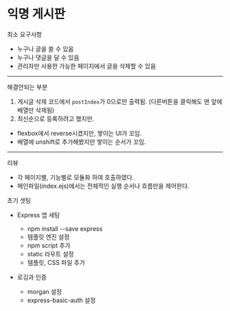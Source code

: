 # 익명 게시판 

최소 요구사항
- 누구나 글을 쓸 수 있음
- 누구나 댓글을 달 수 있음
- 관리자만 사용한 가능한 페이지에서 글을 삭제할 수 있음

<hr>

해결안되는 부분

1. 게시글 삭제 코드에서 `postIndex`가 0으로만 출력됨. (다른버튼을 클릭해도 맨 앞에 배열만 삭제됨)
2. 최신순으로 등록하려고 했지만.
  - flexbox에서 reverse시켰지만, 쌓이는 UI가 꼬임.
  - 배열에 unshift로 추가해봤지만 쌓이는 순서가 꼬임.

<hr>

리뷰
- 각 페이지별, 기능별로 모듈화 하여 호출하였다.
- 메인파일(index.ejs)에서는 전체적인 실행 순서나 흐름만을 제어한다.

초기 셋팅
- Express 앱 세팅
  - npm install --save express
  - 템플릿 엔진 설정
  - npm script 추가
  - static 라우트 설정
  - 템플릿, CSS 파일 추가

- 로깅과 인증
  - morgan 설정
  - express-basic-auth 설정
